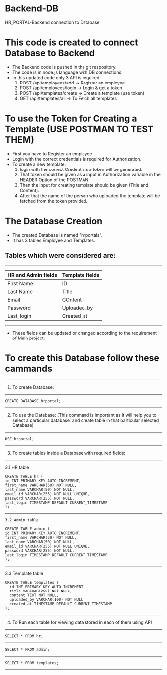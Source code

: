# Backend-DB
HR_PORTAL-Backend connection to Database 

# This code is created to connect Database to Backend
- The Backend code is pushed in the git respository.
- The code is in node.js language with DB connections.
- In this updated code only 3 API is required:
  1. POST /api/employees/add → Register an employee
  2. POST /api/employees/login → Login & get a token
  3. POST /api/templates/create → Create a template (use token)
  4. GET /api/templates/all → To Fetch all templates

# To use the Token for Creating a Template (USE POSTMAN TO TEST THEM)
- First you have to Register an employee
- Login with the correct credentials is required for Authorization.
- To create a new template:
  1. login with the correct Credentials a token will be generated.
  2. That token should be given as a input in Authorization variable in the HEADER Option of the POSTMAN.
  3. Then the input for creating template should be given (Title and Content).
  4. After that the name of the person who uploaded the template will be fetched from the token provided.

# The Database Creation
- The created Database is named "hrportals".
- It has 3 tables Employee and Templates.

## Tables which were considered are:
-------------------------------------------------------
HR and Admin fields |        Template fields
--------------------|----------------------------------
First Name          |        ID
Last Name           |        Title
Email               |        COntent
Password            |        Uploaded_by
Last_login          |        Created_at      
--------------------------------------------------------
- These fields can be updated or changed according to the requirement of Main project.

# To create this Database follow these cammands
------------------------------
1. To create Database:
------------------------------
    CREATE DATABASE hrportal;
------------------------------
2. To use the Database: 
(This command is important as it will help you to select a particular database, and create table in that particular selected Database)
------------------------------
    USE hrportal;
------------------------------
3. To create tables inside a Database with required fields:
-------------------------------
   3.1 HR table

    CREATE TABLE hr (
    id INT PRIMARY KEY AUTO_INCREMENT,
    first_name VARCHAR(50) NOT NULL,
    last_name VARCHAR(50) NOT NULL,
    email_id VARCHAR(255) NOT NULL UNIQUE,
    password VARCHAR(255) NOT NULL,
    last_login TIMESTAMP DEFAULT CURRENT_TIMESTAMP
    );
------------------------------
    3.2 Admin table

    CREATE TABLE admin (
    id INT PRIMARY KEY AUTO_INCREMENT,
    first_name VARCHAR(50) NOT NULL,
    last_name VARCHAR(50) NOT NULL,
    email_id VARCHAR(255) NOT NULL UNIQUE,
    password VARCHAR(255) NOT NULL,
    last_login TIMESTAMP DEFAULT CURRENT_TIMESTAMP
    ); 
------------------------------
   3.3 Template table

    CREATE TABLE templates (
      id INT PRIMARY KEY AUTO_INCREMENT,
      title VARCHAR(255) NOT NULL,
      content TEXT NOT NULL,
      uploaded_by VARCHAR(100) NOT NULL, 
      created_at TIMESTAMP DEFAULT CURRENT_TIMESTAMP
    );
------------------------------
4. To Run each table for viewing data stored in each of them using API
------------------------------
    SELECT * FROM hr;
------------------------------
    SELECT * FROM admin;
------------------------------
    SELECT * FROM templates;
------------------------------

